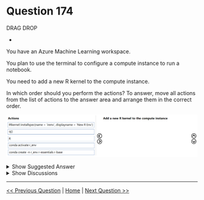 # Question 174

DRAG DROP

-

You have an Azure Machine Learning workspace.

You plan to use the terminal to configure a compute instance to run a notebook.

You need to add a new R kernel to the compute instance.

In which order should you perform the actions? To answer, move all actions from the list of actions to the answer area and arrange them in the correct order.

![Question Image](../images/q174_q_image582.png)

<details>
  <summary>Show Suggested Answer</summary>

<img src="../images/q174_ans_0_image583.png" alt="Answer Image"><br>

</details>

<details>
  <summary>Show Discussions</summary>

<blockquote><p><strong>Sadhak</strong> <code>(Sun 17 Nov 2024 20:47)</code> - <em>Upvotes: 2</em></p><p>what is R and q()</p></blockquote>
<blockquote><p><strong>jefimija</strong> <code>(Mon 14 Oct 2024 13:46)</code> - <em>Upvotes: 4</em></p><p>correct</p></blockquote>

</details>

---

[<< Previous Question](question_173.md) | [Home](../index.md) | [Next Question >>](question_175.md)
